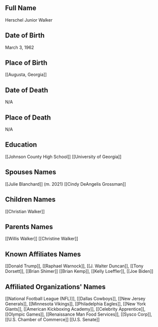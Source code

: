 ## Full Name
Herschel Junior Walker

## Date of Birth
March 3, 1962

## Place of Birth
[[Augusta, Georgia]]

## Date of Death
N/A

## Place of Death
N/A

## Education
[[Johnson County High School]]
[[University of Georgia]]

## Spouses Names
[[Julie Blanchard]] (m. 2021)
[[Cindy DeAngelis Grossman]]

## Children Names
[[Christian Walker]]



## Parents Names
[[Willis Walker]]
[[Christine Walker]]

## Known Affiliates Names
[[Donald Trump]], [[Raphael Warnock]], [[J. Walter Duncan]], [[Tony Dorsett]], [[Brian Shimer]]
[[Brian Kemp]], [[Kelly Loeffler]], [[Joe Biden]]


## Affiliated Organizations' Names
[[National Football League (NFL)]], [[Dallas Cowboys]], [[New Jersey Generals]], [[Minnesota Vikings]], [[Philadelphia Eagles]], [[New York Giants]], [[American Kickboxing Academy]], [[Celebrity Apprentice]], [[Olympic Games]], [[Renaissance Man Food Services]], [[Sysco Corp]], [[U.S. Chamber of Commerce]]
[[U.S. Senate]]
